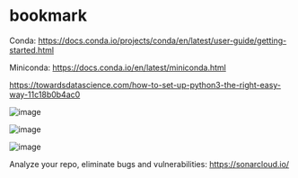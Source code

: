 # bookmark

Conda:
https://docs.conda.io/projects/conda/en/latest/user-guide/getting-started.html

Miniconda:
https://docs.conda.io/en/latest/miniconda.html


https://towardsdatascience.com/how-to-set-up-python3-the-right-easy-way-11c18b0b4ac0


![image](https://user-images.githubusercontent.com/73946741/147046411-27887cce-7c80-4776-bffc-e624b9aac10a.png)

![image](https://user-images.githubusercontent.com/73946741/148980087-401f9f7b-eb1f-439c-b3a0-71f093134ee3.png)

![image](https://user-images.githubusercontent.com/73946741/157181182-6883c4fe-eff5-4d57-aa52-47c20be5b745.png)

Analyze your repo, eliminate bugs and vulnerabilities:
https://sonarcloud.io/


